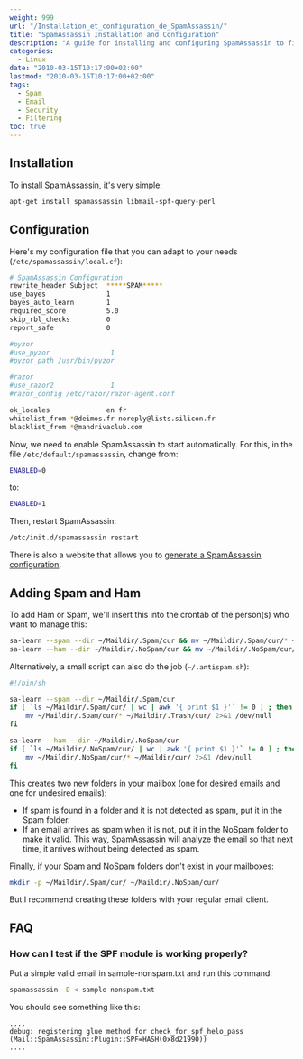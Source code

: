 ```yaml
---
weight: 999
url: "/Installation_et_configuration_de_SpamAssassin/"
title: "SpamAssassin Installation and Configuration"
description: "A guide for installing and configuring SpamAssassin to filter spam emails, including adding Spam and Ham messages for training the system."
categories: 
  - Linux
date: "2010-03-15T10:17:00+02:00"
lastmod: "2010-03-15T10:17:00+02:00"
tags:
  - Spam
  - Email
  - Security
  - Filtering
toc: true
---
```


## Installation

To install SpamAssassin, it's very simple:

```bash
apt-get install spamassassin libmail-spf-query-perl
```

## Configuration

Here's my configuration file that you can adapt to your needs (`/etc/spamassassin/local.cf`):

```bash
# SpamAssassin Configuration
rewrite_header Subject  *****SPAM*****
use_bayes               1
bayes_auto_learn        1
required_score          5.0
skip_rbl_checks         0
report_safe             0

#pyzor
#use_pyzor               1
#pyzor_path /usr/bin/pyzor

#razor
#use_razor2              1
#razor_config /etc/razor/razor-agent.conf

ok_locales              en fr
whitelist_from *@deimos.fr noreply@lists.silicon.fr
blacklist_from *@mandrivaclub.com
```

Now, we need to enable SpamAssassin to start automatically. For this, in the file `/etc/default/spamassassin`, change from:

```bash
ENABLED=0
```

to:

```bash
ENABLED=1
```

Then, restart SpamAssassin:

```bash
/etc/init.d/spamassassin restart
```

There is also a website that allows you to [generate a SpamAssassin configuration](https://www.yrex.com/spam/spamconfig.php).

## Adding Spam and Ham

To add Ham or Spam, we'll insert this into the crontab of the person(s) who want to manage this:

```bash
sa-learn --spam --dir ~/Maildir/.Spam/cur && mv ~/Maildir/.Spam/cur/* ~/Maildir/.Trash/cur/
sa-learn --ham --dir ~/Maildir/.NoSpam/cur && mv ~/Maildir/.NoSpam/cur/* ~/Maildir/cur/
```

Alternatively, a small script can also do the job (`~/.antispam.sh`):

```bash
#!/bin/sh

sa-learn --spam --dir ~/Maildir/.Spam/cur
if [ `ls ~/Maildir/.Spam/cur/ | wc | awk '{ print $1 }'` != 0 ] ; then
	mv ~/Maildir/.Spam/cur/* ~/Maildir/.Trash/cur/ 2>&1 /dev/null
fi

sa-learn --ham --dir ~/Maildir/.NoSpam/cur
if [ `ls ~/Maildir/.NoSpam/cur/ | wc | awk '{ print $1 }'` != 0 ] ; then
	mv ~/Maildir/.NoSpam/cur/* ~/Maildir/cur/ 2>&1 /dev/null
fi
```

This creates two new folders in your mailbox (one for desired emails and one for undesired emails):

- If spam is found in a folder and it is not detected as spam, put it in the Spam folder.
- If an email arrives as spam when it is not, put it in the NoSpam folder to make it valid. This way, SpamAssassin will analyze the email so that next time, it arrives without being detected as spam.

Finally, if your Spam and NoSpam folders don't exist in your mailboxes:

```bash
mkdir -p ~/Maildir/.Spam/cur/ ~/Maildir/.NoSpam/cur/
```

But I recommend creating these folders with your regular email client.

## FAQ

### How can I test if the SPF module is working properly?

Put a simple valid email in sample-nonspam.txt and run this command:

```bash
spamassassin -D < sample-nonspam.txt
```

You should see something like this:

```
....
debug: registering glue method for check_for_spf_helo_pass
(Mail::SpamAssassin::Plugin::SPF=HASH(0x8d21990))
....
```
